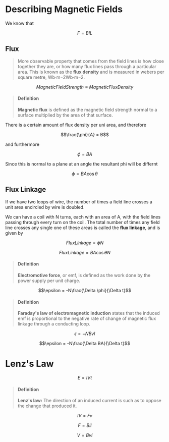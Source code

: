 <script type="text/javascript" async src="https://cdnjs.cloudflare.com/ajax/libs/mathjax/2.7.5/MathJax.js?config=TeX-MML-AM_CHTML"></script>
# Describing Magnetic Fields



We know that 

$$F = BIL$$

## Flux

> More observable property that comes from the field lines is how close together they are, or how many flux lines pass through a particular area. This is known as the **flux density** and is measured in webers per square metre, Wb⋅m−2Wb⋅m−2.


$$Magnetic FieldStrength \equiv Magnetic Flux Density$$


>#### Definition
>**Magnetic flux** is defined as the magnetic field strength normal to a surface multiplied by the area of that surface.



There is a certain amount of flux density per uni area, and therefore 


$$\frac{\phi}{A} = B$$

and furthermore 

$$\phi = BA$$


Since this is normal to a plane at an angle the resultant phi will be differnt

$$\phi = BA\cos{\theta}$$



## Flux Linkage

If we have two loops of wire, the number of times a field line crosses a unit area encircled by wire is doubled.

We can have a coil with N turns, each with an area of A, with the field lines passing through every turn on the coil. The total number of times any field line crosses any single one of these areas is called the **flux linkage**, and is given by

$$FluxLinkage = \phi N$$

$$FluxLinkage = BA\cos{\theta} N$$



> #### Definition
> 
> **Electromotive force**, or emf, is defined as the work done by the power supply per unit charge.



$$\epsilon = -N\frac{\Delta \phi}{\Delta t}$$



> #### Definition
> 
> **Faraday's law of electromagnetic induction** states that the induced emf is proportional to the negative rate of change of magnetic flux linkage through a conducting loop.




$$\epsilon = -NBvl$$


$$\epsilon = -N\frac{\Delta BA}{\Delta t}$$



# Lenz's Law


$$E = IVt$$


>#### Definition
>
> **Lenz's law:** The direction of an induced current is such as to oppose the change that produced it.


$$IV = Fv$$

$$F = Bil$$

$$V = Bvl$$

